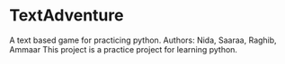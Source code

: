 # TextAdventure
A text based game for practicing python. Authors: Nida, Saaraa, Raghib, Ammaar
This project is a practice project for learning python.
